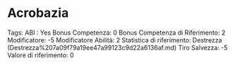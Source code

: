 # Acrobazia

Tags: ABI
: Yes
Bonus Competenza: 0
Bonus Competenza di Riferimento: 2
Modificatore: -5
Modificatore  Abilità: 2
Statistica di riferimento: Destrezza (Destrezza%207a09f79a19ee47a99123c9d22a6136af.md)
Tiro Salvezza: -5
Valore di riferimento: 0